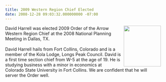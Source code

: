 ```yaml
---
title: 2009 Western Region Chief Elected
date: 2008-12-28 09:03:32.000000000 -07:00
---
```

<img src=images/DaveHarrell.jpg width=120 height=133 align=right style=padding-left:5px>
David Harrell was elected 2009 Order of the Arrow Western Region Chief at the 2008 National Planning Meeting in Dallas, TX.
<br/><br/>
David Harrell hails from Fort Collins, Colorado and is a member of the Kola Lodge, Longs Peak Council. David is a first time section chief from W-5 at the age of 19. He is studying business with a minor in economics at Colorado State University in Fort Collins. We are confident that he will server the Order well.
